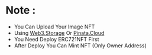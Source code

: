 # Note :
- You Can Upload Your Image NFT
- Using [Web3.Storage](https://web3.storage) Or [Pinata.Cloud](https://www.pinata.cloud/)
- You Need Deploy ERC721NFT First
- After Deploy You Can Mint NFT (Only Owner Address)
